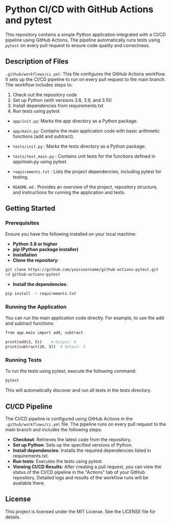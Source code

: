 # Python CI/CD with GitHub Actions and pytest
This repository contains a simple Python application integrated with a CI/CD pipeline using GitHub Actions. The pipeline automatically runs tests using `pytest` on every pull request to ensure code quality and correctness.


## Description of Files

`.github/workflows/ci.yml`: This file configures the GitHub Actions workflow. It sets up the CI/CD pipeline to run on every pull request to the main branch. The workflow includes steps to:

1. Check out the repository code
2. Set up Python (with versions 3.8, 3.9, and 3.10)
3. Install dependencies from requirements.txt
4. Run tests using pytest

- `app/init.py`: Marks the app directory as a Python package.

- `app/main.py`: Contains the main application code with basic arithmetic functions (add and subtract).

- `tests/init.py` : Marks the tests directory as a Python package.

- `tests/test_main.py` : Contains unit tests for the functions defined in app/main.py using pytest.

- `requirements.txt` : Lists the project dependencies, including pytest for testing.

- `README.md` : Provides an overview of the project, repository structure, and instructions for running the application and tests.

## Getting Started

### Prerequisites
Ensure you have the following installed on your local machine:

- **Python 3.8 or higher**
- **pip (Python package installer)**
- **Installation**
- **Clone the repository**:

```sh
git clone https://github.com/yourusername/github-actions-pytest.git
cd github-actions-pytest
```
- **Install the dependencies**:
```sh
pip install -r requirements.txt
```
### Running the Application
You can run the main application code directly. For example, to use the add and subtract functions:

```sh
from app.main import add, subtract

print(add(3, 5))    # Output: 8
print(subtract(10, 5))  # Output: 5
```
### Running Tests
To run the tests using pytest, execute the following command:

```sh
pytest
```

This will automatically discover and run all tests in the tests directory.

## CI/CD Pipeline

The CI/CD pipeline is configured using GitHub Actions in the `.github/workflows/ci.yml` file. The pipeline runs on every pull request to the main branch and includes the following steps:

- **Checkout**: Retrieves the latest code from the repository.
- **Set up Python**: Sets up the specified versions of Python.
- **Install dependencies**: Installs the required dependencies listed in requirements.txt.
- **Run tests**: Executes the tests using pytest.
- **Viewing CI/CD Results**: After creating a pull request, you can view the status of the CI/CD pipeline in the "Actions" tab of your GitHub repository. Detailed logs and results of the workflow runs will be available there.

## License
This project is licensed under the MIT License. See the LICENSE file for details.
 
